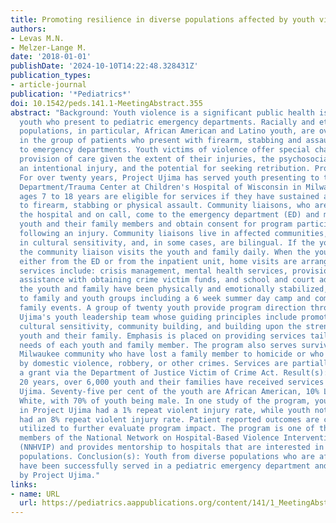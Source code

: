 ```yaml
---
title: Promoting resilience in diverse populations affected by youth violence
authors:
- Levas M.N.
- Melzer-Lange M.
date: '2018-01-01'
publishDate: '2024-10-10T14:22:48.328431Z'
publication_types:
- article-journal
publication: '*Pediatrics*'
doi: 10.1542/peds.141.1-MeetingAbstract.355
abstract: "Background: Youth violence is a significant public health issue affecting
  youth who present to pediatric emergency departments. Racially and ethnically diverse
  populations, in particular, African American and Latino youth, are over-represented
  in the group of patients who present with firearm, stabbing and assault injuries
  to emergency departments. Youth victims of violence offer special challenges to
  provision of care given the extent of their injuries, the psychosocial aspects of
  an intentional injury, and the potential for seeking retribution. Program Description:
  For over twenty years, Project Ujima has served youth presenting to the Emergency
  Department/Trauma Center at Children's Hospital of Wisconsin in Milwaukee. Youth
  ages 7 to 18 years are eligible for services if they have sustained an injury due
  to firearm, stabbing or physical assault. Community liaisons, who are employed by
  the hospital and on call, come to the emergency department (ED) and meet with the
  youth and their family members and obtain consent for program participation acutely
  following an injury. Community liaisons live in affected communities, are trained
  in cultural sensitivity, and, in some cases, are bilingual. If the youth are hospitalized,
  the community liaison visits the youth and family daily. When the youth is discharged,
  either from the ED or from the inpatient unit, home visits are arranged. Program
  services include: crisis management, mental health services, provision of resources,
  assistance with obtaining crime victim funds, and school and court advocacy. Once
  the youth and family have been physically and emotionally stabilized, they are invited
  to family and youth groups including a 6 week summer day camp and community-based
  family events. A group of twenty youth provide program direction through Project
  Ujima's youth leadership team whose guiding principles include promoting youth resilience,
  cultural sensitivity, community building, and building upon the strengths of each
  youth and their family. Emphasis is placed on providing services tailored to the
  needs of each youth and family member. The program also serves survivors in the
  Milwaukee community who have lost a family member to homicide or who have been affected
  by domestic violence, robbery, or other crimes. Services are partially funded through
  a grant via the Department of Justice Victim of Crime Act. Result(s): Over the past
  20 years, over 6,000 youth and their families have received services through Project
  Ujima. Seventy-five per cent of the youth are African American, 10% Latino and 15%
  White, with 70% of youth being male. In one study of the program, youth participating
  in Project Ujima had a 1% repeat violent injury rate, while youth not participating
  had an 8% repeat violent injury rate. Patient reported outcomes are currently being
  utilized to further evaluate program impact. The program is one of the founding
  members of the National Network on Hospital-Based Violence Intervention Programs
  (NNHVIP) and provides mentorship to hospitals that are interested in serving diverse
  populations. Conclusion(s): Youth from diverse populations who are affected by violence
  have been successfully served in a pediatric emergency department and in their communities
  by Project Ujima."
links:
- name: URL
  url: https://pediatrics.aappublications.org/content/141/1_MeetingAbstract/355
---
```

